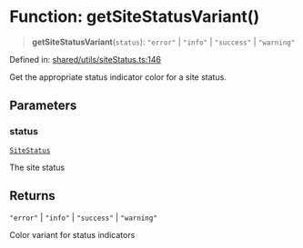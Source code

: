 # Function: getSiteStatusVariant()

> **getSiteStatusVariant**(`status`): `"error"` \| `"info"` \| `"success"` \| `"warning"`

Defined in: [shared/utils/siteStatus.ts:146](https://github.com/Nick2bad4u/Uptime-Watcher/blob/3cce0c3b352c8390536ca3c7399ece50a05faf18/shared/utils/siteStatus.ts#L146)

Get the appropriate status indicator color for a site status.

## Parameters

### status

[`SiteStatus`](../../../types/type-aliases/SiteStatus.md)

The site status

## Returns

`"error"` \| `"info"` \| `"success"` \| `"warning"`

Color variant for status indicators
